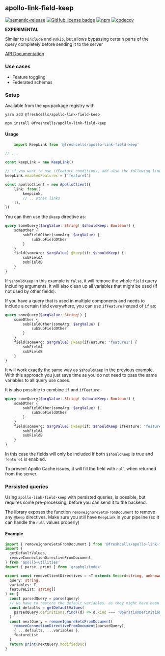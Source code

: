 apollo-link-field-keep
---------------------

[![semantic-release](https://img.shields.io/badge/%20%20%F0%9F%93%A6%F0%9F%9A%80-semantic--release-e10079.svg)](https://github.com/semantic-release/semantic-release)
[![GitHub license badge](https://badgen.net/github/license/freshcells/apollo-link-field-keep)](https://opensource.org/licenses/MIT)
[![npm](https://badgen.net/github/release/freshcells/apollo-link-field-keep)](https://www.npmjs.com/package/@freshcells/apollo-link-field-keep)
[![codecov](https://codecov.io/gh/freshcells/apollo-link-field-keep/branch/main/graph/badge.svg?token=GCIBUG9Z7J)](https://codecov.io/gh/freshcells/apollo-link-field-keep)

**EXPERIMENTAL**

Similar to `@include` and `@skip`, but allows bypassing certain parts of the query completely
before sending it to the server

[API Documentation](https://freshcells.github.io/apollo-link-field-keep/api/)

### Use cases

- Feature toggling
- Federated schemas

### Setup

Available from the `npm` package registry with

    yarn add @freshcells/apollo-link-field-keep

    npm install @freshcells/apollo-link-field-keep

#### Usage

```ts
    import KeepLink from '@freshcells/apollo-link-field-keep'

// ...

const keepLink = new KeepLink()

// if you want to use ifFeature conditions, add also the following line, otherwise skip it:
keepLink.enabledFeatures = ['feature1']

const apolloClient = new ApolloClient({
    link: from([
        keepLink,
        // .. other links
    ]),
})
```

You can then use the `@keep` directive as:

```graphql
query someQuery($argValue: String! $shouldKeep: Boolean!) {
    someOther {
        subFieldOther(someArg: $argValue) {
            subSubFieldOther
        }
    }
    field(someArg: $argValue) @keep(if: $shouldKeep) {
        subFieldA
        subFieldB
    }
}
```

If `$shouldKeep` in this example is `false`, it will remove the whole `field` query including arguments.
It will also clean up all variables that might be used (if not used by other fields).

If you have a query that is used in multiple components and needs to include a certain field everywhere,
you can use `ifFeature` instead of `if` as:

```graphql
query someQuery($argValue: String!) {
    someOther {
        subFieldOther(someArg: $argValue) {
            subSubFieldOther
        }
    }
    field(someArg: $argValue) @keep(ifFeature: "feature1") {
        subFieldA
        subFieldB
    }
}
```

It will work exactly the same way as `$shouldKeep` in the previous example. With this approach you just save time
as you do not need to pass the same variables to all query use cases.

It is also possible to combine `if` and `ifFeature`:

```graphql
query someQuery($argValue: String! $shouldKeep: Boolean!) {
    someOther {
        subFieldOther(someArg: $argValue) {
            subSubFieldOther
        }
    }
    field(someArg: $argValue) @keep(if: $shouldKeep ifFeature: "feature1") {
        subFieldA
        subFieldB
    }
}
```

In this case the fields will only be included if both `$shouldKeep` is true and `feature1` is enabled.

To prevent Apollo Cache issues, it will fill the field with `null` when returned from the server.

### Persisted queries

Using `apollo-link-field-keep` with persisted queries, is possible, but requires some pre-processing, before you can
send it to the backend.

The library exposes the function `removeIgnoreSetsFromDocument` to remove any `@keep` directives.
Make sure you still have `KeepLink` in your pipeline (so it can handle the `null` values properly)

#### Example

```ts
import { removeIgnoreSetsFromDocument } from '@freshcells/apollo-link-field-keep'
import {
  getDefaultValues,
  removeConnectionDirectiveFromDocument,
} from 'apollo-utilities'
import { parse, print } from 'graphql/index'

export const removeClientDirectives = <T extends Record<string, unknown>>(
  query: string,
  variables: T,
  featureList: string[]
) => {
  const parsedQuery = parse(query)
  // we have to restore the default variables, as they might have been removed by the keepLink before sending them to the server.
  const defaults = getDefaultValues(
    parsedQuery.definitions.find((d) => d.kind === 'OperationDefinition')
  )
  const nextQuery = removeIgnoreSetsFromDocument(
    removeConnectionDirectiveFromDocument(parsedQuery),
    { ...defaults, ...variables },
    featureList
  )
  return print(nextQuery.modifiedDoc)
}
```


